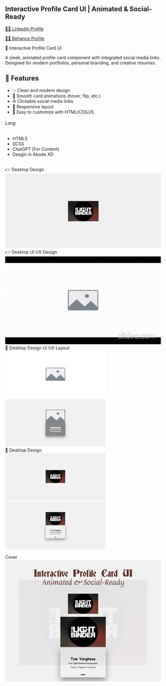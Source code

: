 ## Interactive Profile Card UI | Animated & Social-Ready

<a href="https://www.linkedin.com/in/dharmendraverma95/" target="_blank">🧑‍💻 LinkedIn Profile </a>

<a href="https://www.behance.net/dhirukumar" target="_blank">🧑‍💻 Behance Profile </a>

🎴 Interactive Profile Card UI

A sleek, animated profile card component with integrated social media links. Designed for modern portfolios, personal branding, and creative resumes.

## 🚀 Features

- ✨ Clean and modern design
- 🔄 Smooth card animations (hover, flip, etc.)
- 🌐 Clickable social media links
- 📱 Responsive layout
- 🧩 Easy to customize with HTML/CSS/JS

  

###### Lang
<ul>
  <li>HTML5</li>
  <li>SCSS</li>
  <li>ChatGPT [For Content]</li>
  <li>Desgin in Abode XD</li>
</ul>


<br>
<span>👉 Desktop Design</span><br/>
<a href="https://www.behance.net/gallery/223724249/Interactive-Profile-Card-UI-Animated-Social-Ready" target="_blank" >
<img src="./img/InteractiveProfileCard.gif" width="575px"/>
</a>

<br>
<span>👉 Desktop UI UX Design</span><br/>
<a href="https://www.behance.net/gallery/223724249/Interactive-Profile-Card-UI-Animated-Social-Ready" target="_blank" >
<img src="./img/InteractiveProfileCardUIUXLayout.gif" width="575px"/>
</a>
<br />
<span>📸 Desktop Design UI UX Layout</span><br/>
<a href="https://www.behance.net/gallery/223724249/Interactive-Profile-Card-UI-Animated-Social-Ready" target="_blank" >
<img src="./img/InteractiveProfileCardUIUXLayout.png" width="325px"/>
<img src="./img/InteractiveProfileCardHoverUIUXLayout.png" width="325px"/>
</a>
<br />
<span>📸 Desktop Design</span><br/>
<a href="https://www.behance.net/gallery/223724249/Interactive-Profile-Card-UI-Animated-Social-Ready" target="_blank" >
<img src="./img/InteractiveProfileCard.png" width="325px"/>
<img src="./img/InteractiveProfileCardHover.png" width="325px"/>
</a>

<span>Cover</span><br/>
<a href="https://www.behance.net/gallery/223724249/Interactive-Profile-Card-UI-Animated-Social-Ready" target="_blank" >
<img src="./img/cover.png" width="575px"/>
</a>